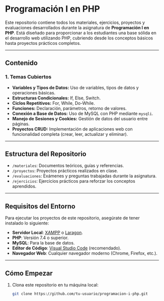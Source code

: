 # Programación I en PHP

Este repositorio contiene todos los materiales, ejercicios, proyectos y evaluaciones desarrollados durante la asignatura de **Programación I en PHP**. Está diseñado para proporcionar a los estudiantes una base sólida en el desarrollo web utilizando PHP, cubriendo desde los conceptos básicos hasta proyectos prácticos completos.

---

## Contenido

### 1. **Temas Cubiertos**
- **Variables y Tipos de Datos:** Uso de variables, tipos de datos y operaciones básicas.
- **Estructuras Condicionales:** If, Else, Switch.
- **Ciclos Repetitivos:** For, While, Do-While.
- **Funciones:** Declaración, parámetros, retorno de valores.
- **Conexión a Base de Datos:** Uso de MySQL con PHP mediante `mysqli`.
- **Manejo de Sesiones y Cookies:** Gestión de datos del usuario entre páginas.
- **Proyectos CRUD:** Implementación de aplicaciones web con funcionalidad completa (crear, leer, actualizar y eliminar).

---

## Estructura del Repositorio

- `/materiales`: Documentos teóricos, guías y referencias.
- `/proyectos`: Proyectos prácticos realizados en clase.
- `/evaluaciones`: Exámenes y preguntas trabajadas durante la asignatura.
- `/ejercicios`: Ejercicios prácticos para reforzar los conceptos aprendidos.

---

## Requisitos del Entorno

Para ejecutar los proyectos de este repositorio, asegúrate de tener instalado lo siguiente:

- **Servidor Local**: [XAMPP](https://www.apachefriends.org/) o [Laragon](https://laragon.org/).
- **PHP**: Versión 7.4 o superior.
- **MySQL**: Para la base de datos.
- **Editor de Código**: [Visual Studio Code](https://code.visualstudio.com/) (recomendado).
- **Navegador Web**: Cualquier navegador moderno (Chrome, Firefox, etc.).

---

## Cómo Empezar

1. Clona este repositorio en tu máquina local:
   ```bash
   git clone https://github.com/tu-usuario/programacion-i-php.git

